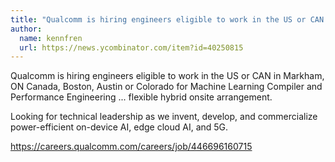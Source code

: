 ```yaml
---
title: "Qualcomm is hiring engineers eligible to work in the US or CAN in Markham, ON Canada, Boston, Austin or Colorado for Machine Learning Compiler and Performance Engineering ...  flexible hybrid onsite arrangement."
author:
  name: kennfren
  url: https://news.ycombinator.com/item?id=40250815
---
```

Qualcomm is hiring engineers eligible to work in the US or CAN in Markham, ON Canada, Boston, Austin or Colorado for Machine Learning Compiler and Performance Engineering ...  flexible hybrid onsite arrangement.

Looking for technical leadership as we invent, develop, and commercialize power-efficient on-device AI, edge cloud AI, and 5G.

<a href="https:&#x2F;&#x2F;careers.qualcomm.com&#x2F;careers&#x2F;job&#x2F;446696160715" rel="nofollow">https:&#x2F;&#x2F;careers.qualcomm.com&#x2F;careers&#x2F;job&#x2F;446696160715</a>
